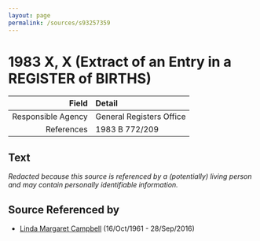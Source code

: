 ```yaml
---
layout: page
permalink: /sources/s93257359
---
```


# 1983 X, X (Extract of an Entry in a REGISTER of BIRTHS)

Field | Detail
---:|:---
Responsible Agency | General Registers Office
References | 1983 B 772/209

## Text

_Redacted because this source is referenced by a (potentially) living person and may contain personally identifiable information._

## Source Referenced by

* [Linda Margaret Campbell](../people/@76650284@-linda-margaret-campbell-b1961-10-16-d2016-9-28.md) (16/Oct/1961 - 28/Sep/2016)

